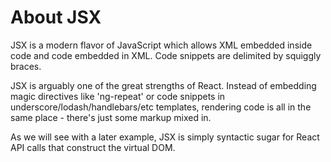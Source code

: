 # About JSX

JSX is a modern flavor of JavaScript which allows XML embedded inside code and code embedded in XML.  Code snippets
are delimited by squiggly braces.

JSX is arguably one of the great strengths of React.  Instead of embedding magic directives like 'ng-repeat' or 
code snippets in underscore/lodash/handlebars/etc templates, rendering code is all in the same place - there's just 
some markup mixed in.
  
As we will see with a later example, JSX is simply syntactic sugar for React API calls that construct the virtual DOM.
